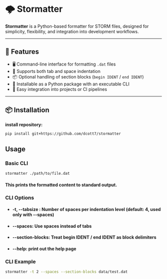 # 🌩️ Stormatter

**Stormatter** is a Python-based formatter for STORM files, designed for simplicity, flexibility, and integration into development workflows.

---

## 🚀 Features

- 🖥️ Command-line interface for formatting `.dat` files
- 🔧 Supports both tab and space indentation
- 📦 Optional handling of section blocks (`begin IDENT` / `end IDENT`)
- 🐍 Installable as a Python package with an executable CLI
- 🔁 Easy integration into projects or CI pipelines

---

## 📦 Installation

**install repository:**

```bash
pip install git+https://github.com/dcott7/stormatter
```

## Usage

### Basic CLI

```bash
stormatter ./path/to/file.dat
```

#### This prints the formatted content to standard output.

### CLI Options
- #### -t, --tabsize <number>: Number of spaces per indentation level (default: 4, used only with --spaces)
- #### --spaces: Use spaces instead of tabs
- #### --section-blocks: Treat begin IDENT / end IDENT as block delimiters
- #### --help: print out the help page

### CLI Example
   ```bash
   stormatter -t 2 --spaces --section-blocks data/test.dat
   ```